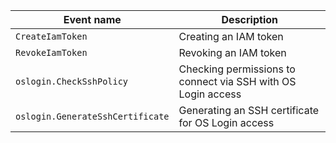 Event name | Description
--- | ---
`CreateIamToken` | Creating an IAM token
`RevokeIamToken` | Revoking an IAM token
`oslogin.CheckSshPolicy` | Checking permissions to connect via SSH with OS Login access
`oslogin.GenerateSshCertificate` | Generating an SSH certificate for OS Login access